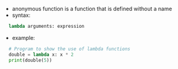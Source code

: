 - anonymous function is a function that is defined without a name
- syntax:

```python
  lambda arguments: expression
```

- example:

```python
  # Program to show the use of lambda functions
  double = lambda x: x * 2
  print(double(5))
```